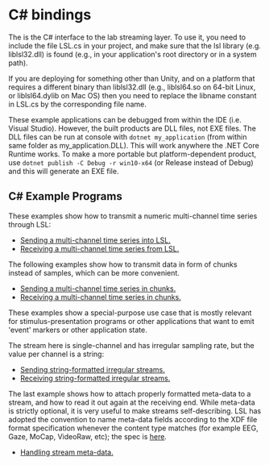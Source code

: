 # C# bindings

The is the C# interface to the lab streaming layer. To use it, you need to include the file LSL.cs in 
your project, and make sure that the lsl library (e.g. liblsl32.dll) is found (e.g., in your application's 
root directory or in a system path).

If you are deploying for something other than Unity, and on a platform that requires a different binary
than liblsl32.dll (e.g., liblsl64.so on 64-bit Linux, or liblsl64.dylib on Mac OS)
then you need to replace the libname constant in LSL.cs by the corresponding file name.

These example applications can be debugged from within the IDE (i.e. Visual Studio). However, the built
products are DLL files, not EXE files. The DLL files can be run at console with `dotnet my_application`
(from within same folder as my_application.DLL). This will work anywhere the .NET Core Runtime works.
To make a more portable but platform-dependent product, use `dotnet publish -C Debug -r win10-x64`
(or Release instead of Debug) and this will generate an EXE file.


## C# Example Programs

These examples show how to transmit a numeric multi-channel time series through LSL:

- [Sending a multi-channel time series into LSL.](https://github.com/labstreaminglayer/liblsl-Csharp/blob/master/examples/SendData)
- [Receiving a multi-channel time series from LSL.](https://github.com/labstreaminglayer/liblsl-Csharp/blob/master/examples/ReceiveData)

The following examples show how to transmit data in form of chunks instead of samples, which can be
more convenient.

- [Sending a multi-channel time series in chunks.](https://github.com/labstreaminglayer/liblsl-Csharp/blob/master/examples/SendDataInChunks)
- [Receiving a multi-channel time series in chunks.](https://github.com/labstreaminglayer/liblsl-Csharp/blob/master/examples/ReceiveDataInChunks)

These examples show a special-purpose use case that is mostly relevant for stimulus-presentation
programs or other applications that want to emit 'event' markers or other application state.

The stream here is single-channel and has irregular sampling rate, but the value per channel is a string:
- [Sending string-formatted irregular streams.](https://github.com/labstreaminglayer/liblsl-Csharp/blob/master/examples/SendStringMarkers)
- [Receiving string-formatted irregular streams.](https://github.com/labstreaminglayer/liblsl-Csharp/blob/master/examples/ReceiveStringMarkers)

The last example shows how to attach properly formatted meta-data to a stream, and how to read it
out again at the receiving end.
While meta-data is strictly optional, it is very useful to make streams self-describing.
LSL has adopted the convention to name meta-data fields according to the XDF file format
specification whenever the content type matches (for example EEG, Gaze, MoCap, VideoRaw, etc);
the spec is [here](https://github.com/sccn/xdf/wiki/Meta-Data).

- [Handling stream meta-data.](https://github.com/labstreaminglayer/liblsl-Csharp/blob/master/examples/HandleMetaData)
